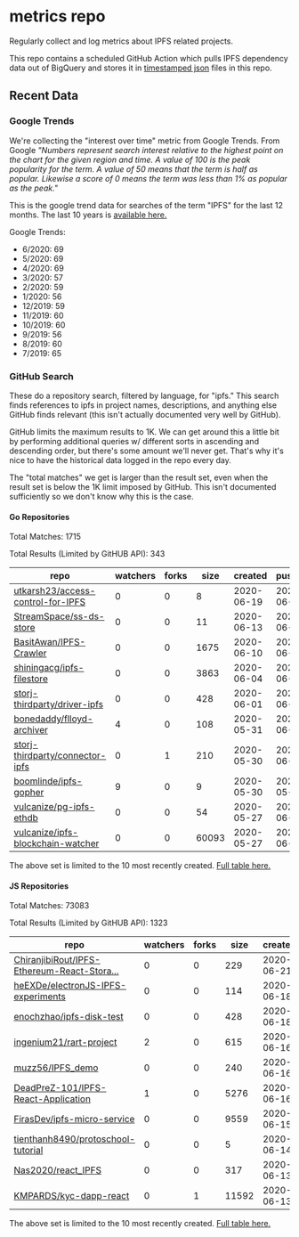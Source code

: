 # metrics repo

Regularly collect and log metrics about IPFS related projects.

This repo contains a scheduled GitHub Action which pulls IPFS dependency data out of BigQuery and stores it 
in [timestamped json](./logs) files in this repo.

## Recent Data

### Google Trends

We're collecting the "interest over time" metric from Google Trends. From Google *"Numbers 
represent search interest relative to the highest point on the chart for the given region and 
time. A value of 100 is the peak popularity for the term. A value of 50 means that the term is 
half as popular. Likewise a score of 0 means the term was less than 1% as popular as the peak."*

This is the google trend data for searches of the term "IPFS" for the
last 12 months. The last 10 years is [available here.](./results/google-trends.md)



Google Trends:
*  6/2020: 69
*  5/2020: 69
*  4/2020: 69
*  3/2020: 57
*  2/2020: 59
*  1/2020: 56
*  12/2019: 59
*  11/2019: 60
*  10/2019: 60
*  9/2019: 56
*  8/2019: 60
*  7/2019: 65

### GitHub Search

These do a repository search, filtered by language, for "ipfs." This search
finds references to ipfs in project names, descriptions, and anything else
GitHub finds relevant (this isn't actually documented very well by GitHub).

GitHub limits the maximum results to 1K. We can get around this a little bit
by performing additional queries w/ different sorts in ascending and descending
order, but there's some amount we'll never get. That's why it's nice to have
the historical data logged in the repo every day.

The "total matches" we get is larger than the result set, even when the result
set is below the 1K limit imposed by GitHub. This isn't documented sufficiently
so we don't know why this is the case.

#### Go Repositories

Total Matches: 1715

Total Results (Limited by GitHUB API): 343

| repo | watchers | forks | size | created | pushed |
| ---- | -------- | ----- | ---- | ------- | ------ |
| [utkarsh23/access-control-for-IPFS](https://github.com/utkarsh23/access-control-for-IPFS)| 0 | 0 | 8| 2020-06-19 | 2020-06-19 |
| [StreamSpace/ss-ds-store](https://github.com/StreamSpace/ss-ds-store)| 0 | 0 | 11| 2020-06-13 | 2020-06-13 |
| [BasitAwan/IPFS-Crawler](https://github.com/BasitAwan/IPFS-Crawler)| 0 | 0 | 1675| 2020-06-10 | 2020-06-10 |
| [shiningacg/ipfs-filestore](https://github.com/shiningacg/ipfs-filestore)| 0 | 0 | 3863| 2020-06-04 | 2020-06-14 |
| [storj-thirdparty/driver-ipfs](https://github.com/storj-thirdparty/driver-ipfs)| 0 | 0 | 428| 2020-06-01 | 2020-06-10 |
| [bonedaddy/flloyd-archiver](https://github.com/bonedaddy/flloyd-archiver)| 4 | 0 | 108| 2020-05-31 | 2020-06-04 |
| [storj-thirdparty/connector-ipfs](https://github.com/storj-thirdparty/connector-ipfs)| 0 | 1 | 210| 2020-05-30 | 2020-06-10 |
| [boomlinde/ipfs-gopher](https://github.com/boomlinde/ipfs-gopher)| 9 | 0 | 9| 2020-05-30 | 2020-05-31 |
| [vulcanize/pg-ipfs-ethdb](https://github.com/vulcanize/pg-ipfs-ethdb)| 0 | 0 | 54| 2020-05-27 | 2020-06-17 |
| [vulcanize/ipfs-blockchain-watcher](https://github.com/vulcanize/ipfs-blockchain-watcher)| 0 | 0 | 60093| 2020-05-27 | 2020-06-20 |


The above set is limited to the 10 most recently created. 
[Full table here.](./results/repo_search_go.md)

#### JS Repositories

Total Matches: 73083

Total Results (Limited by GitHUB API): 1323

| repo | watchers | forks | size | created | pushed |
| ---- | -------- | ----- | ---- | ------- | ------ |
| [ChiranjibiRout/IPFS-Ethereum-React-Stora...](https://github.com/ChiranjibiRout/IPFS-Ethereum-React-Storage)| 0 | 0 | 229| 2020-06-21 | 2020-06-21 |
| [heEXDe/electronJS-IPFS-experiments](https://github.com/heEXDe/electronJS-IPFS-experiments)| 0 | 0 | 114| 2020-06-18 | 2020-06-18 |
| [enochzhao/ipfs-disk-test](https://github.com/enochzhao/ipfs-disk-test)| 0 | 0 | 428| 2020-06-18 | 2020-06-18 |
| [ingenium21/rart-project](https://github.com/ingenium21/rart-project)| 2 | 0 | 615| 2020-06-16 | 2020-06-21 |
| [muzz56/IPFS_demo](https://github.com/muzz56/IPFS_demo)| 0 | 0 | 240| 2020-06-16 | 2020-06-16 |
| [DeadPreZ-101/IPFS-React-Application](https://github.com/DeadPreZ-101/IPFS-React-Application)| 1 | 0 | 5276| 2020-06-16 | 2020-06-16 |
| [FirasDev/ipfs-micro-service](https://github.com/FirasDev/ipfs-micro-service)| 0 | 0 | 9559| 2020-06-15 | 2020-06-15 |
| [tienthanh8490/protoschool-tutorial](https://github.com/tienthanh8490/protoschool-tutorial)| 0 | 0 | 5| 2020-06-14 | 2020-06-14 |
| [Nas2020/react_IPFS](https://github.com/Nas2020/react_IPFS)| 0 | 0 | 317| 2020-06-13 | 2020-06-14 |
| [KMPARDS/kyc-dapp-react](https://github.com/KMPARDS/kyc-dapp-react)| 0 | 1 | 11592| 2020-06-13 | 2020-06-15 |


The above set is limited to the 10 most recently created. 
[Full table here.](./results/repo_search_js.md)
